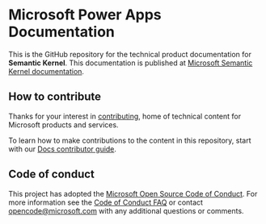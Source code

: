 # Microsoft Power Apps Documentation

This is the GitHub repository for the technical product documentation for **Semantic Kernel**. This documentation is published at [Microsoft Semantic Kernel documentation](https://learn.microsoft.com/semantic-kernel).

## How to contribute

Thanks for your interest in [contributing](https://learn.microsoft.com/), home of technical content for Microsoft products and services.

To learn how to make contributions to the content in this repository, start with our [Docs contributor guide](https://learn.microsoft.com/contribute).

## Code of conduct

This project has adopted the [Microsoft Open Source Code of Conduct](https://opensource.microsoft.com/codeofconduct/). For more information see the [Code of Conduct FAQ](https://opensource.microsoft.com/codeofconduct/faq/) or contact [opencode@microsoft.com](mailto:opencode@microsoft.com) with any additional questions or comments.
